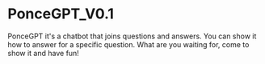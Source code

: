 # PonceGPT_V0.1
PonceGPT it's a chatbot that joins questions and answers. You can show it how to answer for a specific question. What are you waiting for, come to show it and have fun!
